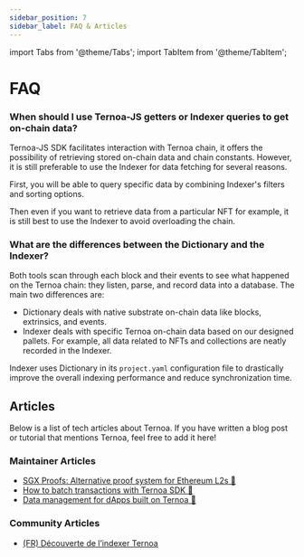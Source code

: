 ```yaml
---
sidebar_position: 7
sidebar_label: FAQ & Articles
---
```


import Tabs from '@theme/Tabs';
import TabItem from '@theme/TabItem';

# FAQ

### When should I use Ternoa-JS getters or Indexer queries to get on-chain data?

Ternoa-JS SDK facilitates interaction with Ternoa chain, it offers the possibility of retrieving stored on-chain data and chain constants. However, it is still preferable to use the Indexer for data fetching for several reasons.

First, you will be able to query specific data by combining Indexer's filters and sorting options.

Then even if you want to retrieve data from a particular NFT for example, it is still best to use the Indexer to avoid overloading the chain.

### What are the differences between the Dictionary and the Indexer?

Both tools scan through each block and their events to see what happened on the Ternoa chain: they listen, parse, and record data into a database. The main two differences are:

- Dictionary deals with native substrate on-chain data like blocks, extrinsics, and events.
- Indexer deals with specific Ternoa on-chain data based on our designed pallets. For example, all data related to NFTs and collections are neatly recorded in the Indexer.

Indexer uses Dictionary in its `project.yaml` configuration file to drastically improve the overall indexing performance and reduce synchronization time.

## Articles

Below is a list of tech articles about Ternoa. If you have written a blog post or tutorial that mentions Ternoa, feel free to add it here!

### Maintainer Articles

- [SGX Proofs: Alternative proof system for Ethereum L2s 🔐](https://medium.com/ternoa/sgx-proofs-alternative-proof-system-for-ethereum-l2s-31682c0e5b93)
- [How to batch transactions with Ternoa SDK 🔗](https://dev.to/victorsalomon/how-to-batch-transactions-with-ternoa-sdk-1h64)
- [Data management for dApps built on Ternoa 🫧](https://dev.to/dontelmo/data-management-for-dapps-built-on-ternoa-114d)

### Community Articles

- [(FR) Découverte de l’indexer Ternoa](https://medium.com/@gege83var/d%C3%A9couverte-de-lindexer-ternoa-1929c1b2846)
